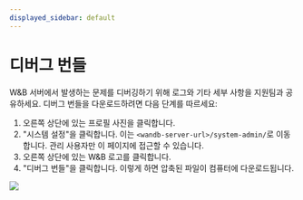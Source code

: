 ```yaml
---
displayed_sidebar: default
---
```


# 디버그 번들

W&B 서버에서 발생하는 문제를 디버깅하기 위해 로그와 기타 세부 사항을 지원팀과 공유하세요. 디버그 번들을 다운로드하려면 다음 단계를 따르세요:

1. 오른쪽 상단에 있는 프로필 사진을 클릭합니다.
2. "시스템 설정"을 클릭합니다. 이는 `<wandb-server-url>/system-admin/`로 이동합니다. 관리 사용자만 이 페이지에 접근할 수 있습니다.
3. 오른쪽 상단에 있는 W&B 로고를 클릭합니다.
4. "디버그 번들"을 클릭합니다. 이렇게 하면 압축된 파일이 컴퓨터에 다운로드됩니다.

![](/images/hosting/debug_bundle.gif)